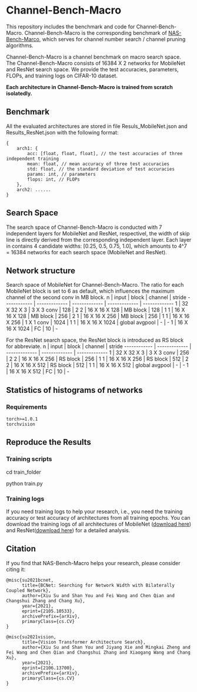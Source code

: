 # Channel-Bench-Macro

This repository includes the benchmark and code for Channel-Bench-Macro. Channel-Bench-Macro is the corresponding benchmark of [NAS-Bench-Marco](https://github.com/xiusu/NAS-Bench-Macro), which serves for channel number search / channel pruning algorithms.

Channel-Bench-Macro is a channel benchmark on macro search space. The Channel-Bench-Macro consists of 16384 X 2 networks for MobileNet and ResNet search space. We provide the test accuracies, parameters, FLOPs, and training logs on CIFAR-10 dataset.

**Each architecture in Channel-Bench-Macro is trained from scratch isolatedly.**


## Benchmark

All the evaluated architectures are stored in file Resuls_MobileNet.json and Results_ResNet.json with the following format:

```
{
    arch1: {
        acc: [float, float, float], // the test accuracies of three independent training
        mean: float, // mean accuracy of three test accuracies
        std: float, // the standard deviation of test accuracies
        params: int, // parameters
        flops: int, // FLOPs 
    },
    arch2: ......
}

```

## Search Space


The search space of Channel-Bench-Macro is conducted with 7 independent layers for MobileNet and ResNet, respectivel, the width of skip line is directly derived from the corresponding independent layer. Each layer in contains 4 candidate widths: [0.25, 0.5, 0.75, 1.0], which amounts to 4^7 = 16384 networks for each search space (MobileNet and ResNet).

## Network structure

Search space of MobileNet for Channel-Bench-Macro. The ratio for each MobileNet block is set to 6 as default, which influences the maximum channel of the second conv in MB block.
n | input | block | channel | stride
------------ | ------------- | ------------- | ------------- | ------------- 
1 | 32 X 32 X 3 | 3 X 3 conv  | 128 | 2
2 | 16 X 16 X 128 | MB block  | 128 | 1
1 | 16 X 16 X 128 | MB block  | 256 | 2
1 | 16 X 16 X 256 | MB block  | 256 | 1
1 | 16 X 16 X 256 | 1 X 1 conv  | 1024 | 1
1 | 16 X 16 X 1024 | global avgpool  | - | -
1 | 16 X 16 X 1024 | FC  | 10 | -

For the ResNet search space, the ResNet block is introduced as RS block for abbreviate.
n | input | block | channel | stride
------------ | ------------- | ------------- | ------------- | ------------- 
1 | 32 X 32 X 3 | 3 X 3 conv  | 256 | 2
2 | 16 X 16 X 256 | RS block  | 256 | 1
1 | 16 X 16 X 256 | RS block  | 512 | 2
2 | 16 X 16 X 512 | RS block  | 512 | 1
1 | 16 X 16 X 512 | global avgpool  | - | -
1 | 16 X 16 X 512 | FC  | 10 | -

## Statistics of histograms of networks


### Requirements

```
torch>=1.0.1
torchvision
```

## Reproduce the Results
### Training scripts
cd train_folder

python train.py

### Training logs
If you need training logs to help your research, i.e., you need the training accuracy or test accuracy of architectures from all training epochs. You can download the training logs of all architectures of MobileNet ([download here]()) and ResNet([download here]()) for a detailed analysis.

## Citation

If you find that NAS-Bench-Macro helps your research, please consider citing it:

```
@misc{su2021bcnet,
      title={BCNet: Searching for Network Width with Bilaterally Coupled Network}, 
      author={Xiu Su and Shan You and Fei Wang and Chen Qian and Changshui Zhang and Chang Xu},
      year={2021},
      eprint={2105.10533},
      archivePrefix={arXiv},
      primaryClass={cs.CV}
}

@misc{su2021vision,
      title={Vision Transformer Architecture Search}, 
      author={Xiu Su and Shan You and Jiyang Xie and Mingkai Zheng and Fei Wang and Chen Qian and Changshui Zhang and Xiaogang Wang and Chang Xu},
      year={2021},
      eprint={2106.13700},
      archivePrefix={arXiv},
      primaryClass={cs.CV}
}
```
